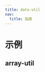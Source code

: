 ```yaml
---
title: data-util
nav:
  title: 指南
---
```


# 示例

## array-util
<code src="../examples/data-util-use" />

